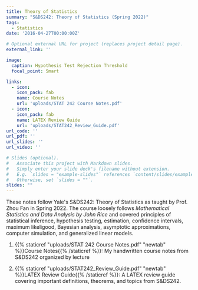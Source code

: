 ```yaml
---
title: Theory of Statistics
summary: "S&DS242: Theory of Statistics (Spring 2022)"
tags:
  - Statistics
date: '2016-04-27T00:00:00Z'

# Optional external URL for project (replaces project detail page).
external_link: ''

image:
  caption: Hypothesis Test Rejection Threshold
  focal_point: Smart

links:
  - icon: 
    icon_pack: fab
    name: Course Notes
    url: 'uploads/STAT 242 Course Notes.pdf'
  - icon: 
    icon_pack: fab
    name: LATEX Review Guide
    url: 'uploads/STAT242_Review_Guide.pdf'
url_code: ''
url_pdf: ''
url_slides: ''
url_video: ''

# Slides (optional).
#   Associate this project with Markdown slides.
#   Simply enter your slide deck's filename without extension.
#   E.g. `slides = "example-slides"` references `content/slides/example-slides.md`.
#   Otherwise, set `slides = ""`.
slides: ""
---
```


These notes follow Yale's S&DS242: Theory of Statistics as taught by Prof. Zhou Fan in Spring 2022. The course loosely follows *Mathematical Statistics and Data Analysis by John Rice* and covered principles of statistical inference, hypothesis testing, estimation, confidence intervals, maximum likeligood, Bayesian analysis, asymptotic approximations, computer simulation, and generalized linear models. 


1. {{% staticref "uploads/STAT 242 Course Notes.pdf" "newtab" %}}Course Notes{{% /staticref %}}: My handwritten course notes from S&DS242 organized by lecture

2. {{% staticref "uploads/STAT242_Review_Guide.pdf" "newtab" %}}LATEX Review Guide{{% /staticref %}}: A LATEX review guide covering important definitions, theorems, and topics from S&DS242. 
